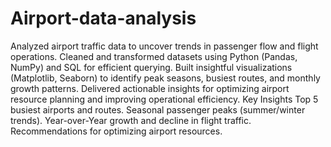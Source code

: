 # Airport-data-analysis
Analyzed airport traffic data to uncover trends in passenger flow and flight operations. Cleaned and transformed datasets using Python (Pandas, NumPy) and SQL for efficient querying. Built insightful visualizations (Matplotlib, Seaborn) to identify peak seasons, busiest routes, and monthly growth patterns. Delivered actionable insights for optimizing airport resource planning and improving operational efficiency.
Key Insights
Top 5 busiest airports and routes.
Seasonal passenger peaks (summer/winter trends).
Year-over-Year growth and decline in flight traffic.
Recommendations for optimizing airport resources.
